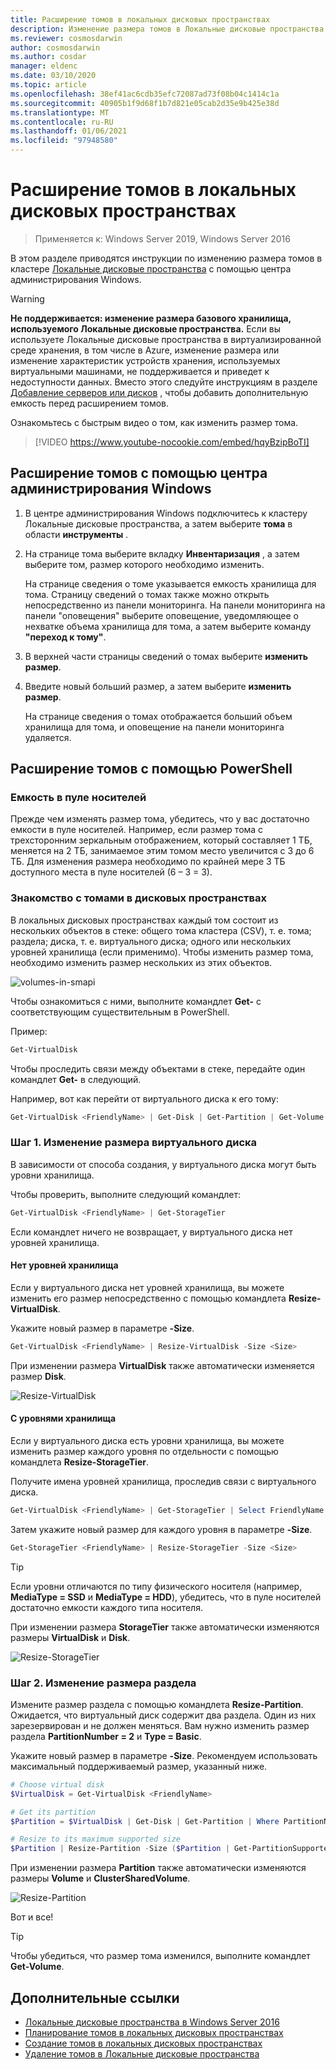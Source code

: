 ```yaml
---
title: Расширение томов в локальных дисковых пространствах
description: Изменение размера томов в Локальные дисковые пространства с помощью Windows Admin Center и PowerShell.
ms.reviewer: cosmosdarwin
author: cosmosdarwin
ms.author: cosdar
manager: eldenc
ms.date: 03/10/2020
ms.topic: article
ms.openlocfilehash: 38ef41ac6cdb35efc72087ad73f08b04c1414c1a
ms.sourcegitcommit: 40905b1f9d68f1b7d821e05cab2d35e9b425e38d
ms.translationtype: MT
ms.contentlocale: ru-RU
ms.lasthandoff: 01/06/2021
ms.locfileid: "97948580"
---
```

# <a name="extending-volumes-in-storage-spaces-direct"></a>Расширение томов в локальных дисковых пространствах
> Применяется к: Windows Server 2019, Windows Server 2016

В этом разделе приводятся инструкции по изменению размера томов в кластере [Локальные дисковые пространства](storage-spaces-direct-overview.md) с помощью центра администрирования Windows.

> [!WARNING]
> **Не поддерживается: изменение размера базового хранилища, используемого Локальные дисковые пространства.** Если вы используете Локальные дисковые пространства в виртуализированной среде хранения, в том числе в Azure, изменение размера или изменение характеристик устройств хранения, используемых виртуальными машинами, не поддерживается и приведет к недоступности данных. Вместо этого следуйте инструкциям в разделе [Добавление серверов или дисков](add-nodes.md) , чтобы добавить дополнительную емкость перед расширением томов.

Ознакомьтесь с быстрым видео о том, как изменить размер тома.

> [!VIDEO https://www.youtube-nocookie.com/embed/hqyBzipBoTI]

## <a name="extending-volumes-using-windows-admin-center"></a>Расширение томов с помощью центра администрирования Windows

1. В центре администрирования Windows подключитесь к кластеру Локальные дисковые пространства, а затем выберите **тома** в области **инструменты** .
2. На странице тома выберите вкладку **Инвентаризация** , а затем выберите том, размер которого необходимо изменить.

    На странице сведения о томе указывается емкость хранилища для тома. Страницу сведений о томах также можно открыть непосредственно из панели мониторинга. На панели мониторинга на панели "оповещения" выберите оповещение, уведомляющее о нехватке объема хранилища для тома, а затем выберите команду **"переход к тому"**.

4. В верхней части страницы сведений о томах выберите **изменить размер**.
5. Введите новый больший размер, а затем выберите **изменить размер**.

    На странице сведения о томах отображается больший объем хранилища для тома, и оповещение на панели мониторинга удаляется.

## <a name="extending-volumes-using-powershell"></a>Расширение томов с помощью PowerShell

### <a name="capacity-in-the-storage-pool"></a>Емкость в пуле носителей

Прежде чем изменять размер тома, убедитесь, что у вас достаточно емкости в пуле носителей. Например, если размер тома с трехсторонним зеркальным отображением, который составляет 1 ТБ, меняется на 2 ТБ, занимаемое этим томом место увеличится с 3 до 6 ТБ. Для изменения размера необходимо по крайней мере 3 ТБ доступного места в пуле носителей (6 – 3 = 3).

### <a name="familiarity-with-volumes-in-storage-spaces"></a>Знакомство с томами в дисковых пространствах

В локальных дисковых пространствах каждый том состоит из нескольких объектов в стеке: общего тома кластера (CSV), т. е. тома; раздела; диска, т. е. виртуального диска; одного или нескольких уровней хранилища (если применимо). Чтобы изменить размер тома, необходимо изменить размер нескольких из этих объектов.

![volumes-in-smapi](media/resize-volumes/volumes-in-smapi.png)

Чтобы ознакомиться с ними, выполните командлет **Get-** с соответствующим существительным в PowerShell.

Пример:

```PowerShell
Get-VirtualDisk
```

Чтобы проследить связи между объектами в стеке, передайте один командлет **Get-** в следующий.

Например, вот как перейти от виртуального диска к его тому:

```PowerShell
Get-VirtualDisk <FriendlyName> | Get-Disk | Get-Partition | Get-Volume
```

### <a name="step-1--resize-the-virtual-disk"></a>Шаг 1. Изменение размера виртуального диска

В зависимости от способа создания, у виртуального диска могут быть уровни хранилища.

Чтобы проверить, выполните следующий командлет:

```PowerShell
Get-VirtualDisk <FriendlyName> | Get-StorageTier
```

Если командлет ничего не возвращает, у виртуального диска нет уровней хранилища.

#### <a name="no-storage-tiers"></a>Нет уровней хранилища

Если у виртуального диска нет уровней хранилища, вы можете изменить его размер непосредственно с помощью командлета **Resize-VirtualDisk**.

Укажите новый размер в параметре **-Size**.

```PowerShell
Get-VirtualDisk <FriendlyName> | Resize-VirtualDisk -Size <Size>
```

При изменении размера **VirtualDisk** также автоматически изменяется размер **Disk**.

![Resize-VirtualDisk](media/resize-volumes/Resize-VirtualDisk.gif)

#### <a name="with-storage-tiers"></a>С уровнями хранилища

Если у виртуального диска есть уровни хранилища, вы можете изменить размер каждого уровня по отдельности с помощью командлета **Resize-StorageTier**.

Получите имена уровней хранилища, проследив связи с виртуального диска.

```PowerShell
Get-VirtualDisk <FriendlyName> | Get-StorageTier | Select FriendlyName
```

Затем укажите новый размер для каждого уровня в параметре **-Size**.

```PowerShell
Get-StorageTier <FriendlyName> | Resize-StorageTier -Size <Size>
```

> [!TIP]
> Если уровни отличаются по типу физического носителя (например, **MediaType = SSD** и **MediaType = HDD**), убедитесь, что в пуле носителей достаточно емкости каждого типа носителя.

При изменении размера **StorageTier** также автоматически изменяются размеры **VirtualDisk** и **Disk**.

![Resize-StorageTier](media/resize-volumes/Resize-StorageTier.gif)

### <a name="step-2--resize-the-partition"></a>Шаг 2. Изменение размера раздела

Измените размер раздела с помощью командлета **Resize-Partition**. Ожидается, что виртуальный диск содержит два раздела. Один из них зарезервирован и не должен меняться. Вам нужно изменить размер раздела **PartitionNumber = 2** и **Type = Basic**.

Укажите новый размер в параметре **-Size**. Рекомендуем использовать максимальный поддерживаемый размер, указанный ниже.

```PowerShell
# Choose virtual disk
$VirtualDisk = Get-VirtualDisk <FriendlyName>

# Get its partition
$Partition = $VirtualDisk | Get-Disk | Get-Partition | Where PartitionNumber -Eq 2

# Resize to its maximum supported size
$Partition | Resize-Partition -Size ($Partition | Get-PartitionSupportedSize).SizeMax
```

При изменении размера **Partition** также автоматически изменяются размеры **Volume** и **ClusterSharedVolume**.

![Resize-Partition](media/resize-volumes/Resize-Partition.gif)

Вот и все!

> [!TIP]
> Чтобы убедиться, что размер тома изменился, выполните командлет **Get-Volume**.

## <a name="additional-references"></a>Дополнительные ссылки

- [Локальные дисковые пространства в Windows Server 2016](storage-spaces-direct-overview.md)
- [Планирование томов в локальных дисковых пространствах](plan-volumes.md)
- [Создание томов в локальных дисковых пространствах](create-volumes.md)
- [Удаление томов в Локальные дисковые пространства](delete-volumes.md)
